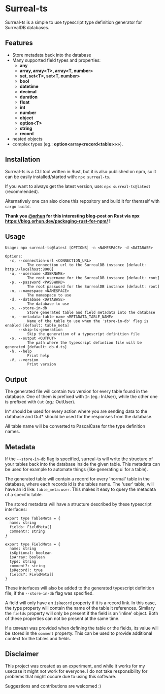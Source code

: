 # Surreal-ts
Surreal-ts is a simple to use typescript type definition generator for SurrealDB databases.

## Features
- Store metadata back into the database 
- Many supported field types and properties:
  - **any**
  - **array, array\<T\>, array\<T, number\>**
  - **set, set\<T\>, set\<T, number\>**
  - **bool**
  - **datetime**
  - **decimal**
  - **duration**
  - **float**
  - **int**
  - **number**
  - **object**
  - **option\<T\>**
  - **string**
  - **record**
- nested objects
- complex types (eg.: **option\<array\<record\<table\>\>\>**).


## Installation
Surreal-ts is a CLI tool written in Rust, but it is also published on npm, so it can be easily installed/started with: ```npx surreal-ts```.

If you want to always get the latest version, use: ```npx surreal-ts@latest``` (recommended).

Alternatively one can also clone this repository and build it for themself with ```cargo build```.

**Thank you [@orhun](https://github.com/orhun) for this interesting blog-post on Rust via npx https://blog.orhun.dev/packaging-rust-for-npm/ !**

## Usage
```
Usage: npx surreal-ts@latest [OPTIONS] -n <NAMESPACE> -d <DATABASE>

Options:
  -c, --connection-url <CONNECTION_URL>
          The connection url to the SurrealDB instance [default: http://localhost:8000]
  -u, --username <USERNAME>
          The root username for the SurrealDB instance [default: root]
  -p, --password <PASSWORD>
          The root password for the SurrealDB instance [default: root]
  -n, --namespace <NAMESPACE>
          The namespace to use
  -d, --database <DATABASE>
          The database to use
  -s, --store-in-db
          Store generated table and field metadata into the database
  -m, --metadata-table-name <METADATA_TABLE_NAME>
          Name of the table to use when the 'store-in-db' flag is enabled [default: table_meta]
      --skip-ts-generation
          Skip the generation of a typescript definition file
  -o, --output <OUTPUT>
          The path where the typescript defintion file will be generated [default: db.d.ts]
  -h, --help
          Print help
  -V, --version
          Print version
```

## Output
The generated file will contain two version for every table found in the database. One of them is prefixed with `In` (eg.: InUser), while the other one is prefixed with `Out` (eg.: OutUser).

In* should be used for every action where you are sending data to the database and Out* should be used for the responses from the database.

All table name will be converted to PascalCase for the type definition names.

## Metadata
If the `--store-in-db` flag is specified, surreal-ts will write the structure of your tables back into the database inside the given table. This metadata can be used for example to automate things (like generating ui for a table).

The generated table will contain a record for every 'normal' table in the database, where each records id is the tables name. The 'user' table, will have an id like: `table_meta:user`. This makes it easy to query the metadata of a specific table.

The stored metadata will have a structure described by these typescript interfaces:

```
export type TableMeta = {
  name: string
  fields: FieldMeta[]
  comment?: string
}

export type FieldMeta = {
  name: string
  isOptional: boolean
  isArray: boolean
  type: string
  comment?: string
  isRecord?: true
  fields?: FieldMeta[]
}
```

These interfaces will also be added to the generated typescript definition file, if the `--store-in-db` flag was specified.

A field will only have an `isRecord` property if it is a record link. In this case, the type property will contain the name of the table it references. Similary the `fields` property will only be present if the field is an 'inline' object. Both of these properties can not be present at the same time.

If a `COMMENT` was provided when defining the table or the fields, its value will be stored in the `comment` property. This can be used to provide additional context for the tables and fields.

## Disclaimer
This project was created as an experiment, and while it works for my usecase it might not work for everyone. I do not take responsibility for problems that might occure due to using this software.

Suggestions and contributions are welcomed :)

